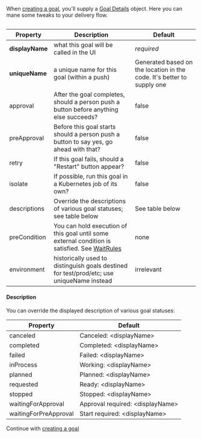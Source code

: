 When [creating a goal][], you'll supply a [Goal Details][apidoc-goaldetails] object.
Here you can mane some tweaks to your delivery flow.

[apidoc-goaldetails]: https://atomist.github.io/sdm/interfaces/_api_goal_goalwithfulfillment_.fulfillablegoaldetails.html (API Doc for FulfillableGoalDetails)

##

| Property | Description | Default |
|----------|-------------|---------|
| **displayName** | what this goal will be called in the UI | *required* |
| **uniqueName** | a unique name for this goal (within a push) | Generated based on the location in the code. It's better to supply one |
| approval | After the goal completes, should a person push a button before anything else succeeds? | false |
|  preApproval | Before this goal starts should a person push a button to say yes, go ahead with that? | false |
| retry | If this goal fails, should a "Restart" button appear? | false |
| isolate | If possible, run this goal in a Kubernetes job of its own? | false |
| descriptions | Override the descriptions of various goal statuses; see table below | See table below |
| preCondition | You can hold execution of this goal until some external condition is satisfied. See [WaitRules][apidoc-waitrules] | none |
| environment | historically used to distinguish goals destined for test/prod/etc; use uniqueName instead | irrelevant |

#### Description

You can override the displayed description of various goal statuses:

| Property | Default |
|----------|---------|
| canceled | Canceled: <displayName\> |
| completed | Completed: <displayName\> |
| failed | Failed: <displayName\> |
| inProcess | Working: <displayName\> |
| planned | Planned: <displayName\> |
| requested | Ready: <displayName\> |
| stopped | Stopped: <displayName\> |
| waitingForApproval | Approval required: <displayName\> |
| waitingForPreApproval | Start required: <displayName\> |

Continue with [creating a goal][]

[creating a goal]: goal.md#creating-a-goal

[apidoc-waitrules]: https://atomist.github.io/sdm/interfaces/_api_goal_common_creategoal_.waitrules.html (API Doc for WaitRules)
